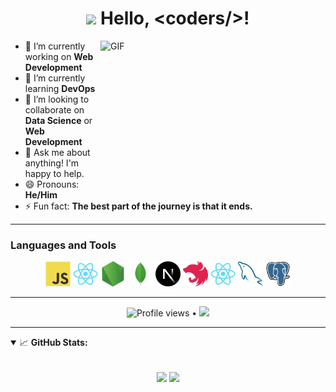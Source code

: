<h1 align="center">
  <img src="GIF/Earth.gif" width="24px">
  Hello, &lt;coders/&gt;!
</h1>

<img align="right" height="250" width="360" alt="GIF" src="https://camo.githubusercontent.com/86a3b6db470f1a0429f7355c08d1edabf3d2c804/68747470733a2f2f6d69726f2e6d656469756d2e636f6d2f6d61782f313336302f312a495247486d69477361313673746564517649615a66772e676966"/>

- 🔭 I’m currently working on **Web Development**
- 🌱 I’m currently learning **DevOps**
- 👯 I’m looking to collaborate on **Data Science** or **Web Development**
- 💬 Ask me about anything! I'm happy to help.
- 😄 Pronouns: **He/Him**
- ⚡ Fun fact: **The best part of the journey is that it ends.**

---

### Languages and Tools

<p align="center">
  <a href="https://developer.mozilla.org/en-US/docs/Web/JavaScript" target="_blank"><img src="https://raw.githubusercontent.com/devicons/devicon/master/icons/javascript/javascript-original.svg" width="40" height="40" alt="JavaScript"/></a>
  <a href="https://reactjs.org/" target="_blank"><img src="https://raw.githubusercontent.com/devicons/devicon/master/icons/react/react-original.svg" width="40" height="40" alt="React"/></a>
  <a href="https://nodejs.org/en/" target="_blank"><img src="https://raw.githubusercontent.com/devicons/devicon/master/icons/nodejs/nodejs-original.svg" width="40" height="40" alt="NodeJS"/></a>
  <a href="https://www.mongodb.com/" target="_blank"><img src="https://raw.githubusercontent.com/devicons/devicon/master/icons/mongodb/mongodb-original.svg" width="40" height="40" alt="MongoDB"/></a>
  <a href="https://nextjs.org/" target="_blank"><img src="https://raw.githubusercontent.com/devicons/devicon/master/icons/nextjs/nextjs-original.svg" width="40" height="40" alt="Next.js"/></a>
  <a href="https://nestjs.com/" target="_blank"><img src="https://raw.githubusercontent.com/devicons/devicon/master/icons/nestjs/nestjs-plain.svg" width="40" height="40" alt="NestJS"/></a>
  <a href="https://reactnative.dev/" target="_blank"><img src="https://raw.githubusercontent.com/devicons/devicon/master/icons/react/react-original.svg" width="40" height="40" alt="React Native"/></a>
  <a href="https://www.mysql.com/" target="_blank"><img src="https://raw.githubusercontent.com/devicons/devicon/master/icons/mysql/mysql-original.svg" width="40" height="40" alt="MySQL"/></a>
  <a href="https://www.postgresql.org/" target="_blank"><img src="https://raw.githubusercontent.com/devicons/devicon/master/icons/postgresql/postgresql-original.svg" width="40" height="40" alt="PostgreSQL"/></a>
</p>

---

<p align="center">
  <img src="https://gpvc.arturio.dev/firas-dahmani" alt="Profile views"> •
  <a href="https://github.com/sponsors/firas-dahmani"><img src="https://img.shields.io/static/v1?label=Sponsor&message=%E2%9D%A4&logo=GitHub&color=%23fe8e86"/></a>
</p>

---

<details open="">
  <summary>📈 <strong>GitHub Stats:</strong></summary>
  <br/>
  <p align="center">
    <img align="center" src="https://github-readme-stats.vercel.app/api?username=firas-dahmani&show_icons=true&hide_border=true&title_color=94b4a4&icon_color=FFFFFF&text_color=FFFFFF&bg_color=000000&count_private=true&include_all_commits=true"/>
    <img align="center" height="195px" src="https://github-readme-stats.vercel.app/api/top-langs/?username=firas-dahmani&layout=compact&bg_color=000000&text_color=FFFFFF&title_color=94b4a4"/>
  </p>
</details>
